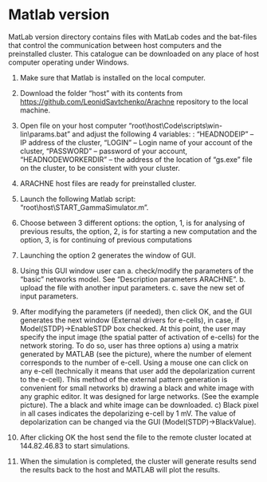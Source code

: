 # Matlab version

MatLab version directory contains  files with MatLab codes and the bat-files that control the communication between host computers and the preinstalled cluster. This catalogue can be downloaded on any place of host computer operating under Windows. 


1.	Make sure that Matlab is installed on the local computer.

2.	Download the folder “host” with its contents from https://github.com/LeonidSavtchenko/Arachne repository to the local machine.

3.	Open file on your host computer “root\host\Code\scripts\win-lin\params.bat” and adjust the following 4 variables: : “HEADNODEIP” – IP address of the cluster, “LOGIN” – Login name of your account of the cluster, “PASSWORD” – password of your account, “HEADNODEWORKERDIR” – the address of the location of “gs.exe” file on the cluster, to be consistent with your cluster.

4.	ARACHNE host files are ready for preinstalled cluster.

5.	Launch the following Matlab script: “root\host\START_GammaSimulator.m”.

6.	Choose between 3 different options: the option, 1, is for analysing of previous results, the option, 2, is for starting a new computation and the option, 3, is for continuing of previous computations 

7. Launching the option 2 generates the window of GUI. 

8.	Using this GUI window user can 
 a.	check/modify the parameters of the “basic” networks model. See “Description parameters ARACHNE”. 
 b.	upload the file with another input parameters. 
 c.	save the new set of input parameters. 
 
9.	After modifying the parameters (if needed), then click OK, and the GUI generates the next window (External drivers for e-cells), in case, if Model(STDP)->EnableSTDP box checked. At this point, the user may specify the input image (the spatial patter of activation of e-cells) for the network storing. To do so, user has three options
 a) using a matrix generated by MATLAB (see the picture), where the number of element corresponds to the number of e-cell. Using a mouse one can click on any e-cell (technically it means that user add the depolarization current to the e-cell). This method of the external pattern generation  is convenient for small networks
 b) drawing a black and white image with any graphic editor. It was designed for large networks. (See the example picture).
 The a black and white image can be downloaded. 
 c) Black pixel in all cases indicates the depolarizing  e-cell by 1 mV. The value of depolarization can be changed via the GUI (Model(STDP)->BlackValue).

10.	After clicking OK the host send the file to the remote cluster located at 144.82.46.83 to start simulations.

11.	When the simulation is completed, the cluster will generate results send the results back to the host and MATLAB will plot the results. 


